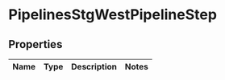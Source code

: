 # PipelinesStgWestPipelineStep

## Properties
Name | Type | Description | Notes
------------ | ------------- | ------------- | -------------
